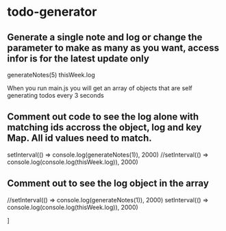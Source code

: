 # todo-generator

## Generate a single note and log or change the parameter to make as many as you want, access infor is for the latest update only

generateNotes(5)
thisWeek.log


When you run main.js you will get an array of objects that are self generating todos every 3 seconds 

## Comment out code to see the log alone  with matching ids accross the object, log and key Map. All id values need to match. 

setInterval(() => console.log(generateNotes(1)), 2000)
//setInterval(() => console.log(console.log(thisWeek.log)), 2000)

## Comment out to see the log object in the array

//setInterval(() => console.log(generateNotes(1)), 2000)
setInterval(() => console.log(console.log(thisWeek.log)), 2000)

]

